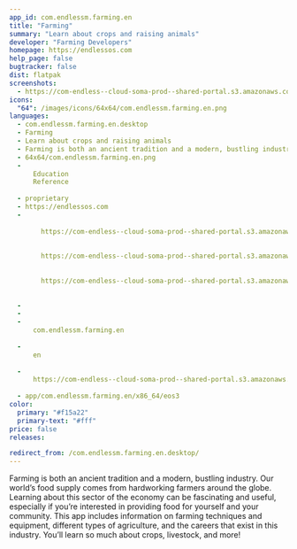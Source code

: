 ```yaml
---
app_id: com.endlessm.farming.en
title: "Farming"
summary: "Learn about crops and raising animals"
developer: "Farming Developers"
homepage: https://endlessos.com
help_page: false
bugtracker: false
dist: flatpak
screenshots:
  - https://com-endless--cloud-soma-prod--shared-portal.s3.amazonaws.com/apps.259.screenshots.0b3f1d5b-d802-4b78-a739-04f341c78479_201810231849273434.png
icons:
  "64": /images/icons/64x64/com.endlessm.farming.en.png
languages:
  - com.endlessm.farming.en.desktop
  - Farming
  - Learn about crops and raising animals
  - Farming is both an ancient tradition and a modern, bustling industry. Our world’s food supply comes from hardworking farmers around the globe. Learning about this sector of the economy can be fascinating and useful, especially if you’re interested in providing food for yourself and your community. This app includes information on farming techniques and equipment, different types of agriculture, and the careers that exist in this industry. You’ll learn so much about crops, livestock, and more!
  - 64x64/com.endlessm.farming.en.png
  - 
      Education
      Reference
    
  - proprietary
  - https://endlessos.com
  - 
      
        https://com-endless--cloud-soma-prod--shared-portal.s3.amazonaws.com/apps.259.screenshots.0b3f1d5b-d802-4b78-a739-04f341c78479_201810231849273434.png
      
      
        https://com-endless--cloud-soma-prod--shared-portal.s3.amazonaws.com/apps.259.screenshots.eeed1f41-df9b-4dff-bcbd-7ade770ee48a_201810231849273434.png
      
      
        https://com-endless--cloud-soma-prod--shared-portal.s3.amazonaws.com/apps.259.screenshots.2f3e0443-9e9b-45c6-8be1-159a0882c777_201810231849273434.png
      
    
  - 
  - 
  - 
      com.endlessm.farming.en
    
  - 
      en
    
  - 
      https://com-endless--cloud-soma-prod--shared-portal.s3.amazonaws.com/app.1138.appCenterThumbnail.206f6627-7c7e-41e9-9a11-c98d4daa54d7_201810231849062828.jpg
    
  - app/com.endlessm.farming.en/x86_64/eos3
color:
  primary: "#f15a22"
  primary-text: "#fff"
price: false
releases:

redirect_from: /com.endlessm.farming.en.desktop/
---
```


<p>Farming is both an ancient tradition and a modern, bustling industry. Our world’s food supply comes from hardworking farmers around the globe. Learning about this sector of the economy can be fascinating and useful, especially if you’re interested in providing food for yourself and your community. This app includes information on farming techniques and equipment, different types of agriculture, and the careers that exist in this industry. You’ll learn so much about crops, livestock, and more!</p>